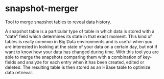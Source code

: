 # snapshot-merger
Tool to merge snapshot tables to reveal data history.

A snapshot table is a particular type of table in which data is stored with a "date" field which determines its state in that exact moment.
This kind of tables is really common in Big Data environments and is useful when you are interested in looking at the state of your data on a certain day, but not if want to know how your data has changed during time.
With this tool you are able to merge the snapshots comparing them with a combination of key-fields and analyze for each entry when it has been created, edited or deleted.
The resulting table is then stored as an HBase table to optimize data retrieval.
